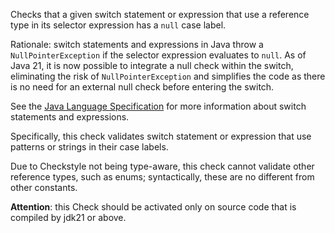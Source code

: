 <div>

Checks that a given switch statement or expression that use a reference
type in its selector expression has a `null` case label.

</div>

Rationale: switch statements and expressions in Java throw a
`NullPointerException` if the selector expression evaluates to `null`.
As of Java 21, it is now possible to integrate a null check within the
switch, eliminating the risk of `NullPointerException` and simplifies
the code as there is no need for an external null check before entering
the switch.

See the [Java Language
Specification](https://docs.oracle.com/javase/specs/jls/se22/html/jls-15.html#jls-15.28)
for more information about switch statements and expressions.

Specifically, this check validates switch statement or expression that
use patterns or strings in their case labels.

Due to Checkstyle not being type-aware, this check cannot validate other
reference types, such as enums; syntactically, these are no different
from other constants.

**Attention**: this Check should be activated only on source code that
is compiled by jdk21 or above.

